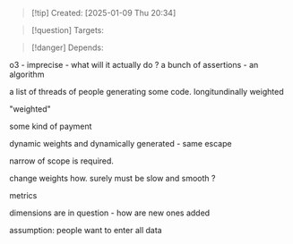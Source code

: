 
>[!tip] Created: [2025-01-09 Thu 20:34]

>[!question] Targets: 

>[!danger] Depends: 

o3 - imprecise - what will it actually do ?
a bunch of assertions - an algorithm

a list of threads of people generating some code.
longitundinally weighted

"weighted"

some kind of payment

dynamic weights and dynamically generated - same escape

narrow of scope is required.

change weights how.  surely must be slow and smooth ?

metrics

dimensions are in question - how are new ones added

assumption: people want to enter all data

